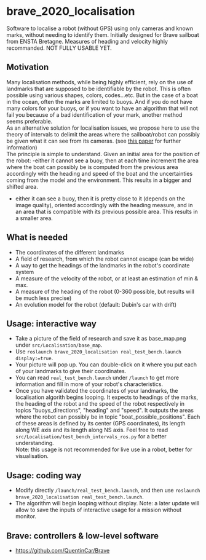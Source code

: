 # brave_2020_localisation
Software to localise a robot (without GPS) using only cameras and known marks, without needing to identify them.
Initially designed for Brave sailboat from ENSTA Bretagne. Measures of heading and velocity highly recommanded.
NOT FULLY USABLE YET.

## Motivation
Many localisation methods, while being highly efficient, rely on the use of landmarks that are supposed to be identifiable by the robot. This is often possible using various shapes, colors, codes...etc. But in the case of a boat in the ocean, often the marks are limited to buoys. And if you do not have many colors for your buoys, or if you want to have an algorithm that will not fail you because of a bad identification of your mark, another method seems preferable.  
As an alternative solution for localisation issues, we propose here to use the theory of intervals to delimit the areas where the sailboat/robot can possibly be given what it can see from its cameras. (see [this paper](https://www.ensta-bretagne.fr/jaulin/intervalcourse.pdf) for further information)  
The principle is simple to understand. Given an initial area for the position of the robot:
-either it cannot see a buoy, then at each time increment the area where the boat can possibly be is computed from the previous area accordingly with the heading and speed of the boat and the uncertainties coming from the model and the environment. This results in a bigger and shifted area.
- either it can see a buoy, then it is pretty close to it (depends on the image quality), oriented accordingly with the heading measure, and in an area that is compatible with its previous possible area. This results in a smaller area.

## What is needed
- The coordinates of the different landmarks
- A field of research, from which the robot cannot escape (can be wide)
- A way to get the headings of the landmarks in the robot's coordinate system
- A measure of the velocity of the robot, or at least an estimation of min & max.
- A measure of the heading of the robot (0-360 possible, but results will be much less precise)
- An evolution model for the robot (default: Dubin's car with drift) 

## Usage: interactive way
- Take a picture of the field of research and save it as base_map.png under `src/Localisation/base_map`.
- Use `roslaunch brave_2020_localisation real_test_bench.launch display:=true`.
- Your picture will pop up. You can double-click on it where you put each of your landmarks to give their coordinates.
- You can read `real_test_bench.launch` under `/launch` to get more information and fill in more of your robot's characteristics.
- Once you have validated the coordinates of your landmarks, the localisation algorith begins looping. It expects to headings of the marks, the heading of the robot and the speed of the robot respectively in topics "buoys_directions", "heading" and "speed". It outputs the areas where the robot can possibly be in topic "boat_possible_positions". Each of these areas is defined by its center (GPS coordinates), its length along WE axis and its length along NS axis. Feel free to read `src/Localisation/test_bench_intervals_ros.py` for a better understanding.  
Note: this usage is not recommended for live use in a robot, better for visualisation.

## Usage: coding way
- Modify directly `/launch/real_test_bench.launch`, and then use `roslaunch brave_2020_localisation real_test_bench.launch`.
- The algorithm will begin looping without display.
Note: a later update will allow to save the inputs of interactive usage for a mission without monitor.

## Brave: controllers & low-level software
* https://github.com/QuentinCar/Brave
